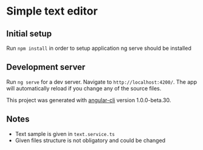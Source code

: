 # Simple text editor

## Initial setup
Run `npm install` in order to setup application
ng serve should be installed

## Development server
Run `ng serve` for a dev server. Navigate to `http://localhost:4200/`. The app will automatically reload if you change any of the source files.

This project was generated with [angular-cli](https://github.com/angular/angular-cli) version 1.0.0-beta.30.

## Notes
+ Text sample is given in `text.service.ts`
+ Given files structure is not obligatory and could be changed 
